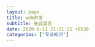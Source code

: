 ```yaml
---
layout: page
title: web开发
subtitle: 在此留言
date: 2020-9-11 21:21:21 +0530
categorios: ["专业知识"]
---
```


